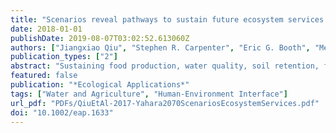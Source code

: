 ```yaml
---
title: "Scenarios reveal pathways to sustain future ecosystem services in an agricultural landscape"
date: 2018-01-01
publishDate: 2019-08-07T03:02:52.613060Z
authors: ["Jiangxiao Qiu", "Stephen R. Carpenter", "Eric G. Booth", "Melissa Motew", "Samuel C. Zipper", "Christopher J. Kucharik", "Xi Chen", "Steven P. Loheide", "Jenny Seifert", "Monica G. Turner"]
publication_types: ["2"]
abstract: "Sustaining food production, water quality, soil retention, flood, and climate regulation in agricultural landscapes is a pressing global challenge given accelerating environmental changes. Scenarios are stories about plausible futures, and scenarios can be integrated with biophysical simulation models to explore quantitatively how the future might unfold. However, few studies have incorporated a wide range of drivers (e.g., climate, land-use, management, population, human diet) in spatially explicit, process-based models to investigate spatial-temporal dynamics and relationships of a portfolio of ecosystem services. Here, we simulated nine ecosystem services (three provisioning and six regulating services) at 220 × 220 m from 2010 to 2070 under four contrasting scenarios in the 1,345-km2 Yahara Watershed (Wisconsin, USA) using Agro-IBIS, a dynamic model of terrestrial ecosystem processes, biogeochemistry, water, and energy balance. We asked (1) How does ecosystem service supply vary among alternative future scenarios? (2) Where on the landscape is the provision of ecosystem services most susceptible to future social-ecological changes? (3) Among alternative future scenarios, are relationships (i.e., trade-offs, synergies) among food production, water, and biogeochemical services consistent over time? Our results showed that food production varied substantially with future land-use choices and management, and its trade-offs with water quality and soil retention persisted under most scenarios. However, pathways to mitigate or even reverse such trade-offs through technological advances and sustainable agricultural practices were apparent. Consistent relationships among regulating services were identified across scenarios (e.g., trade-offs of freshwater supply vs. flood and climate regulation, and synergies among water quality, soil retention, and climate regulation), suggesting opportunities and challenges to sustaining these services. In particular, proactive land-use changes and management may buffer water quality against undesirable future climate changes, but changing climate may overwhelm management efforts to sustain freshwater supply and flood regulation. Spatially, changes in ecosystem services were heterogeneous across the landscape, underscoring the power of local actions and fine-scale management. Our research highlights the value of embracing spatial and temporal perspectives in managing ecosystem services and their complex interactions, and provides a system-level understanding for achieving sustainability of the food–water–climate nexus in agricultural landscapes."
featured: false
publication: "*Ecological Applications*"
tags: ["Water and Agriculture", "Human-Environment Interface"]
url_pdf: "PDFs/QiuEtAl-2017-Yahara2070ScenariosEcosystemServices.pdf"
doi: "10.1002/eap.1633"
---
```


